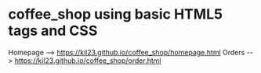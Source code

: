 # coffee_shop using basic HTML5 tags and CSS

Homepage --> https://kil23.github.io/coffee_shop/homepage.html
Orders --> https://kil23.github.io/coffee_shop/order.html
